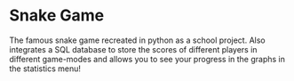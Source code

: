 # Snake Game
The famous snake game recreated in python as a school project.
Also integrates a SQL database to store the scores of different players in different game-modes
and allows you to see your progress in the graphs in the statistics menu!

